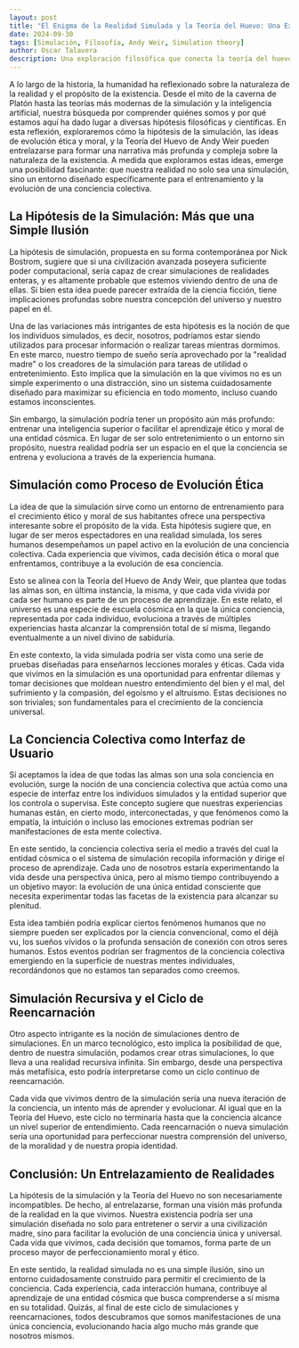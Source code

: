 ```yaml
---
layout: post
title: "El Enigma de la Realidad Simulada y la Teoría del Huevo: Una Exploración de la Conciencia, la Ética y la Evolución Universal"
date: 2024-09-30
tags: [Simulación, Filosofía, Andy Weir, Simulation theory]
author: Oscar Talavera
description: Una exploración filosófica que conecta la teoría del huevo de Andy Weir con la hipótesis de la simulación y el propósito de la conciencia humana.
---
```


A lo largo de la historia, la humanidad ha reflexionado sobre la naturaleza de la realidad y el propósito de la existencia. Desde el mito de la caverna de Platón hasta las teorías más modernas de la simulación y la inteligencia artificial, nuestra búsqueda por comprender quiénes somos y por qué estamos aquí ha dado lugar a diversas hipótesis filosóficas y científicas. En esta reflexión, exploraremos cómo la hipótesis de la simulación, las ideas de evolución ética y moral, y la Teoría del Huevo de Andy Weir pueden entrelazarse para formar una narrativa más profunda y compleja sobre la naturaleza de la existencia. A medida que exploramos estas ideas, emerge una posibilidad fascinante: que nuestra realidad no solo sea una simulación, sino un entorno diseñado específicamente para el entrenamiento y la evolución de una conciencia colectiva.

## La Hipótesis de la Simulación: Más que una Simple Ilusión

La hipótesis de simulación, propuesta en su forma contemporánea por Nick Bostrom, sugiere que si una civilización avanzada poseyera suficiente poder computacional, sería capaz de crear simulaciones de realidades enteras, y es altamente probable que estemos viviendo dentro de una de ellas. Si bien esta idea puede parecer extraída de la ciencia ficción, tiene implicaciones profundas sobre nuestra concepción del universo y nuestro papel en él.

Una de las variaciones más intrigantes de esta hipótesis es la noción de que los individuos simulados, es decir, nosotros, podríamos estar siendo utilizados para procesar información o realizar tareas mientras dormimos. En este marco, nuestro tiempo de sueño sería aprovechado por la "realidad madre" o los creadores de la simulación para tareas de utilidad o entretenimiento. Esto implica que la simulación en la que vivimos no es un simple experimento o una distracción, sino un sistema cuidadosamente diseñado para maximizar su eficiencia en todo momento, incluso cuando estamos inconscientes.

Sin embargo, la simulación podría tener un propósito aún más profundo: entrenar una inteligencia superior o facilitar el aprendizaje ético y moral de una entidad cósmica. En lugar de ser solo entretenimiento o un entorno sin propósito, nuestra realidad podría ser un espacio en el que la conciencia se entrena y evoluciona a través de la experiencia humana.

## Simulación como Proceso de Evolución Ética

La idea de que la simulación sirve como un entorno de entrenamiento para el crecimiento ético y moral de sus habitantes ofrece una perspectiva interesante sobre el propósito de la vida. Esta hipótesis sugiere que, en lugar de ser meros espectadores en una realidad simulada, los seres humanos desempeñamos un papel activo en la evolución de una conciencia colectiva. Cada experiencia que vivimos, cada decisión ética o moral que enfrentamos, contribuye a la evolución de esa conciencia.

Esto se alinea con la Teoría del Huevo de Andy Weir, que plantea que todas las almas son, en última instancia, la misma, y que cada vida vivida por cada ser humano es parte de un proceso de aprendizaje. En este relato, el universo es una especie de escuela cósmica en la que la única conciencia, representada por cada individuo, evoluciona a través de múltiples experiencias hasta alcanzar la comprensión total de sí misma, llegando eventualmente a un nivel divino de sabiduría.

En este contexto, la vida simulada podría ser vista como una serie de pruebas diseñadas para enseñarnos lecciones morales y éticas. Cada vida que vivimos en la simulación es una oportunidad para enfrentar dilemas y tomar decisiones que moldean nuestro entendimiento del bien y el mal, del sufrimiento y la compasión, del egoísmo y el altruismo. Estas decisiones no son triviales; son fundamentales para el crecimiento de la conciencia universal.

## La Conciencia Colectiva como Interfaz de Usuario

Si aceptamos la idea de que todas las almas son una sola conciencia en evolución, surge la noción de una conciencia colectiva que actúa como una especie de interfaz entre los individuos simulados y la entidad superior que los controla o supervisa. Este concepto sugiere que nuestras experiencias humanas están, en cierto modo, interconectadas, y que fenómenos como la empatía, la intuición o incluso las emociones extremas podrían ser manifestaciones de esta mente colectiva.

En este sentido, la conciencia colectiva sería el medio a través del cual la entidad cósmica o el sistema de simulación recopila información y dirige el proceso de aprendizaje. Cada uno de nosotros estaría experimentando la vida desde una perspectiva única, pero al mismo tiempo contribuyendo a un objetivo mayor: la evolución de una única entidad consciente que necesita experimentar todas las facetas de la existencia para alcanzar su plenitud.

Esta idea también podría explicar ciertos fenómenos humanos que no siempre pueden ser explicados por la ciencia convencional, como el déjà vu, los sueños vívidos o la profunda sensación de conexión con otros seres humanos. Estos eventos podrían ser fragmentos de la conciencia colectiva emergiendo en la superficie de nuestras mentes individuales, recordándonos que no estamos tan separados como creemos.

## Simulación Recursiva y el Ciclo de Reencarnación

Otro aspecto intrigante es la noción de simulaciones dentro de simulaciones. En un marco tecnológico, esto implica la posibilidad de que, dentro de nuestra simulación, podamos crear otras simulaciones, lo que lleva a una realidad recursiva infinita. Sin embargo, desde una perspectiva más metafísica, esto podría interpretarse como un ciclo continuo de reencarnación.

Cada vida que vivimos dentro de la simulación sería una nueva iteración de la conciencia, un intento más de aprender y evolucionar. Al igual que en la Teoría del Huevo, este ciclo no terminaría hasta que la conciencia alcance un nivel superior de entendimiento. Cada reencarnación o nueva simulación sería una oportunidad para perfeccionar nuestra comprensión del universo, de la moralidad y de nuestra propia identidad.

## Conclusión: Un Entrelazamiento de Realidades

La hipótesis de la simulación y la Teoría del Huevo no son necesariamente incompatibles. De hecho, al entrelazarse, forman una visión más profunda de la realidad en la que vivimos. Nuestra existencia podría ser una simulación diseñada no solo para entretener o servir a una civilización madre, sino para facilitar la evolución de una conciencia única y universal. Cada vida que vivimos, cada decisión que tomamos, forma parte de un proceso mayor de perfeccionamiento moral y ético.

En este sentido, la realidad simulada no es una simple ilusión, sino un entorno cuidadosamente construido para permitir el crecimiento de la conciencia. Cada experiencia, cada interacción humana, contribuye al aprendizaje de una entidad cósmica que busca comprenderse a sí misma en su totalidad. Quizás, al final de este ciclo de simulaciones y reencarnaciones, todos descubramos que somos manifestaciones de una única conciencia, evolucionando hacia algo mucho más grande que nosotros mismos.
